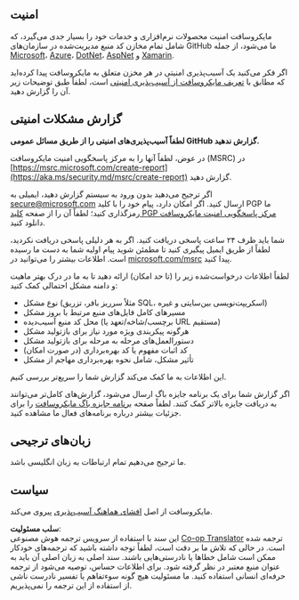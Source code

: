 <!--
CO_OP_TRANSLATOR_METADATA:
{
  "original_hash": "57f14126c1c6add76b3aef3844dfe4e3",
  "translation_date": "2025-03-27T03:26:06+00:00",
  "source_file": "SECURITY.md",
  "language_code": "fa"
}
-->
## امنیت

مایکروسافت امنیت محصولات نرم‌افزاری و خدمات خود را بسیار جدی می‌گیرد، که شامل تمام مخازن کد منبع مدیریت‌شده در سازمان‌های GitHub ما می‌شود، از جمله [Microsoft](https://github.com/Microsoft)، [Azure](https://github.com/Azure)، [DotNet](https://github.com/dotnet)، [AspNet](https://github.com/aspnet) و [Xamarin](https://github.com/xamarin).

اگر فکر می‌کنید یک آسیب‌پذیری امنیتی در هر مخزن متعلق به مایکروسافت پیدا کرده‌اید که مطابق با [تعریف مایکروسافت از آسیب‌پذیری امنیتی](https://aka.ms/security.md/definition) است، لطفاً طبق توضیحات زیر آن را گزارش دهید.

## گزارش مشکلات امنیتی

**لطفاً آسیب‌پذیری‌های امنیتی را از طریق مسائل عمومی GitHub گزارش ندهید.**

در عوض، لطفاً آنها را به مرکز پاسخگویی امنیت مایکروسافت (MSRC) در [https://msrc.microsoft.com/create-report](https://aka.ms/security.md/msrc/create-report) گزارش دهید.

اگر ترجیح می‌دهید بدون ورود به سیستم گزارش دهید، ایمیلی به [secure@microsoft.com](mailto:secure@microsoft.com) ارسال کنید. اگر امکان دارد، پیام خود را با کلید PGP ما رمزگذاری کنید؛ لطفاً آن را از صفحه [کلید PGP مرکز پاسخگویی امنیت مایکروسافت](https://aka.ms/security.md/msrc/pgp) دانلود کنید.

شما باید ظرف ۲۴ ساعت پاسخی دریافت کنید. اگر به هر دلیلی پاسخی دریافت نکردید، لطفاً از طریق ایمیل پیگیری کنید تا مطمئن شوید پیام اولیه شما به دست ما رسیده است. اطلاعات بیشتر را می‌توانید در [microsoft.com/msrc](https://www.microsoft.com/msrc) پیدا کنید.

لطفاً اطلاعات درخواست‌شده زیر را (تا حد امکان) ارائه دهید تا به ما در درک بهتر ماهیت و دامنه مشکل احتمالی کمک کنید:

  * نوع مشکل (مثلاً سرریز بافر، تزریق SQL، اسکریپت‌نویسی بین‌سایتی و غیره)
  * مسیرهای کامل فایل‌های منبع مرتبط با بروز مشکل
  * محل کد منبع آسیب‌دیده (برچسب/شاخه/تعهد یا URL مستقیم)
  * هرگونه پیکربندی ویژه مورد نیاز برای بازتولید مشکل
  * دستورالعمل‌های مرحله به مرحله برای بازتولید مشکل
  * کد اثبات مفهوم یا کد بهره‌برداری (در صورت امکان)
  * تأثیر مشکل، شامل نحوه بهره‌برداری مهاجم از مشکل

این اطلاعات به ما کمک می‌کند گزارش شما را سریع‌تر بررسی کنیم.

اگر گزارش شما برای یک برنامه جایزه باگ ارسال می‌شود، گزارش‌های کامل‌تر می‌توانند به دریافت جایزه بالاتر کمک کنند. لطفاً صفحه [برنامه جایزه باگ مایکروسافت](https://aka.ms/security.md/msrc/bounty) را برای جزئیات بیشتر درباره برنامه‌های فعال ما مشاهده کنید.

## زبان‌های ترجیحی

ما ترجیح می‌دهیم تمام ارتباطات به زبان انگلیسی باشد.

## سیاست

مایکروسافت از اصل [افشای هماهنگ آسیب‌پذیری](https://aka.ms/security.md/cvd) پیروی می‌کند.

**سلب مسئولیت**:  
این سند با استفاده از سرویس ترجمه هوش مصنوعی [Co-op Translator](https://github.com/Azure/co-op-translator) ترجمه شده است. در حالی که تلاش ما بر دقت است، لطفاً توجه داشته باشید که ترجمه‌های خودکار ممکن است شامل خطاها یا نادرستی‌هایی باشند. سند اصلی به زبان اصلی آن باید به عنوان منبع معتبر در نظر گرفته شود. برای اطلاعات حساس، توصیه می‌شود از ترجمه حرفه‌ای انسانی استفاده کنید. ما مسئولیت هیچ گونه سوءتفاهم یا تفسیر نادرست ناشی از استفاده از این ترجمه را نمی‌پذیریم.